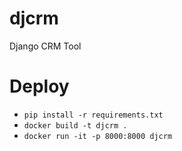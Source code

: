 # djcrm
Django CRM Tool

# Deploy
- `pip install -r requirements.txt`
- `docker build -t djcrm .`
- `docker run -it -p 8000:8000 djcrm`